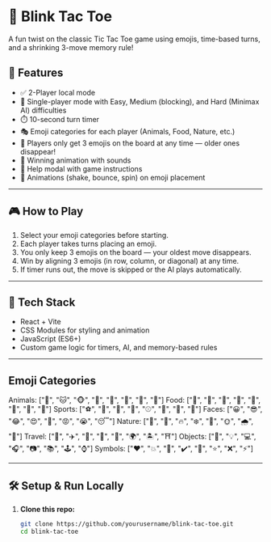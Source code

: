 # 🧠 Blink Tac Toe

A fun twist on the classic Tic Tac Toe game using emojis, time-based turns, and a shrinking 3-move memory rule!

## 🚀 Features

- ✅ 2-Player local mode
- 🤖 Single-player mode with Easy, Medium (blocking), and Hard (Minimax AI) difficulties
- ⏱️ 10-second turn timer
- 🎭 Emoji categories for each player (Animals, Food, Nature, etc.)
- 🔄 Players only get 3 emojis on the board at any time — older ones disappear!
- 🎉 Winning animation with sounds
- 🧠 Help modal with game instructions
- 🎨 Animations (shake, bounce, spin) on emoji placement

---

## 🎮 How to Play

1. Select your emoji categories before starting.
2. Each player takes turns placing an emoji.
3. You only keep 3 emojis on the board — your oldest move disappears.
4. Win by aligning 3 emojis (in row, column, or diagonal) at any time.
5. If timer runs out, the move is skipped or the AI plays automatically.

---

## 🧱 Tech Stack

- React + Vite
- CSS Modules for styling and animation
- JavaScript (ES6+)
- Custom game logic for timers, AI, and memory-based rules

---

## Emoji Categories

Animals: ["🐶", "🐱", "🐵", "🐰", "🐼", "🦁", "🐸", "🐨"]
  Food: ["🍕", "🍟", "🍔", "🍩", "🍣", "🍦", "🍉", "🍫"]
  Sports: ["⚽️", "🏀", "🏈", "🎾", "⚾️", "🏐", "🥊", "🏓"]
  Faces: ["😀", "😎", "😂", "😍", "🥳", "😡", "😭", "😴"]
  Nature: ["🌲", "🌸", "🔥", "❄️", "🌈", "🌞", "🌧️", "🌻"]
  Travel: ["🚗", "✈️", "🚢", "🚀", "🗽", "🌍", "🏝️", "⛩️"]
  Objects: ["📱", "💡", "💻", "🎧", "📷", "📚", "🕹️", "⌚️"]
  Symbols: ["❤️", "💥", "💯", "✔️", "🔔", "⭐️", "❌", "⚡️"]

  ---

## 🛠️ Setup & Run Locally

1. **Clone this repo:**
   ```bash
   git clone https://github.com/yourusername/blink-tac-toe.git
   cd blink-tac-toe
